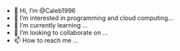 - 👋 Hi, I’m @Caleb1996
- 👀 I’m interested in programming and cloud computing...
- 🌱 I’m currently learning ...
- 💞️ I’m looking to collaborate on ...
- 📫 How to reach me ...

<!---
Caleb1996/Caleb1996 is a ✨ special ✨ repository because its `README.md` (this file) appears on your GitHub profile.
You can click the Preview link to take a look at your changes.
--->
